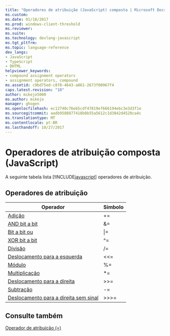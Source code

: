 ```yaml
---
title: "Operadores de atribuição (JavaScript) composta | Microsoft Docs"
ms.custom: 
ms.date: 01/18/2017
ms.prod: windows-client-threshold
ms.reviewer: 
ms.suite: 
ms.technology: devlang-javascript
ms.tgt_pltfrm: 
ms.topic: language-reference
dev_langs:
- JavaScript
- TypeScript
- DHTML
helpviewer_keywords:
- compound assignment operators
- assignment operators, compound
ms.assetid: c9bd75ed-c8f8-4643-a861-2673f00967f4
caps.latest.revision: "10"
author: mikejo5000
ms.author: mikejo
manager: ghogen
ms.openlocfilehash: ec12740c76eb5cdf47819ef666194ebc3e3d3f1e
ms.sourcegitcommit: aadb9588877418b8b55a5612c1d3842d4520ca4c
ms.translationtype: MT
ms.contentlocale: pt-BR
ms.lasthandoff: 10/27/2017
---
```

# <a name="compound-assignment-operators-javascript"></a>Operadores de atribuição composta (JavaScript)
A seguinte tabela lista [!INCLUDE[javascript](../../javascript/includes/javascript-md.md)] operadores de atribuição.  
  
## <a name="assignment-operators"></a>Operadores de atribuição  
  
|Operador|Símbolo|  
|--------------|------------|  
|[Adição](../../javascript/reference/addition-assignment-operator-decrement-equal-javascript.md)|+=|  
|[AND bit a bit](../../javascript/reference/bitwise-and-assignment-operator-decrement-equal-javascript.md)|&=|  
|[Bit a bit ou](../../javascript/reference/bitwise-or-assignment-operator-decrement-equal-javascript.md)|&#124;=|  
|[XOR bit a bit](../../javascript/reference/bitwise-xor-assignment-operator-decrement-hat-equal-javascript.md)|^=|  
|[Divisão](../../javascript/reference/division-assignment-operator-decrement-equal-javascript.md)|/=|  
|[Deslocamento para a esquerda](../../javascript/reference/left-shift-assignment-operator-decrement-equal-javascript.md)|<\<=|  
|[Módulo](../../javascript/reference/modulus-assignment-operator-decrement-javascript.md)|%=|  
|[Multiplicação](../../javascript/reference/multiplication-assignment-operator-decrement-equal-javascript.md)|*=|  
|[Deslocamento para a direita](../../javascript/reference/right-shift-assignment-operator-decrement-equal-javascript.md)|>>=|  
|[Subtração](../../javascript/reference/subtraction-assignment-operator-decrement-equal-javascript.md)|-=|  
|[Deslocamento para a direita sem sinal](../../javascript/reference/unsigned-right-shift-assignment-operator-decrement-equal-javascript.md)|>>>=|  
  
## <a name="see-also"></a>Consulte também  
 [Operador de atribuição (=)](../../javascript/reference/assignment-operator-decrement-equal-javascript.md)